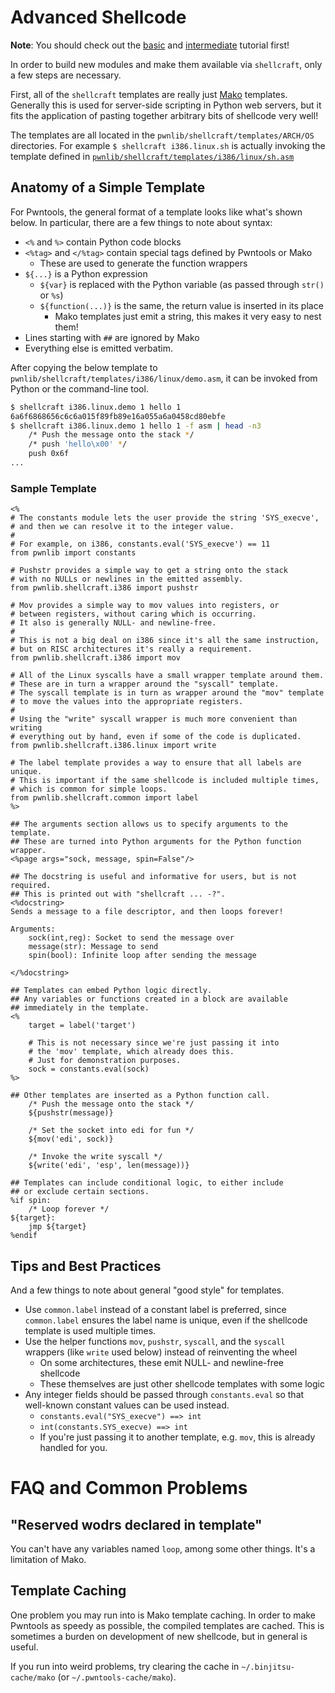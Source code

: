 # Advanced Shellcode

**Note**: You should check out the [basic](../shellcode-basic/README.md) and [intermediate](../shellcode-intermediate/README.md) tutorial first!

In order to build new modules and make them available via `shellcraft`, only a few steps are necessary.

First, all of the `shellcraft` templates are really just [Mako][mako] templates.  Generally this is used for server-side scripting in Python web servers, but it fits the application of pasting together arbitrary bits of shellcode very well!

The templates are all located in the `pwnlib/shellcraft/templates/ARCH/OS` directories.  For example `$ shellcraft i386.linux.sh` is actually invoking the template defined in [`pwnlib/shellcraft/templates/i386/linux/sh.asm`][sh]

## Anatomy of a Simple Template

For Pwntools, the general format of a template looks like what's shown below.
In particular, there are a few things to note about syntax:

- `<%` and `%>` contain Python code blocks
- `<%tag>` and `</%tag>` contain special tags defined by Pwntools or Mako
    + These are used to generate the function wrappers
- `${...}` is a Python expression
    - `${var}` is replaced with the Python variable (as passed through `str()` or `%s`)
    - `${function(...)}` is the same, the return value is inserted in its place
        + Mako templates just emit a string, this makes it very easy to nest them!
- Lines starting with `##` are ignored by Mako
- Everything else is emitted verbatim.

After copying the below template to `pwnlib/shellcraft/templates/i386/linux/demo.asm`, it can be invoked from Python or the command-line tool.

```sh
$ shellcraft i386.linux.demo 1 hello 1
6a6f6868656c6c6a015f89fb89e16a055a6a0458cd80ebfe
$ shellcraft i386.linux.demo 1 hello 1 -f asm | head -n3
    /* Push the message onto the stack */
    /* push 'hello\x00' */
    push 0x6f
...
```

### Sample Template

```
<%
# The constants module lets the user provide the string 'SYS_execve',
# and then we can resolve it to the integer value.
#
# For example, on i386, constants.eval('SYS_execve') == 11
from pwnlib import constants

# Pushstr provides a simple way to get a string onto the stack
# with no NULLs or newlines in the emitted assembly.
from pwnlib.shellcraft.i386 import pushstr

# Mov provides a simple way to mov values into registers, or
# between registers, without caring which is occurring.
# It also is generally NULL- and newline-free.
#
# This is not a big deal on i386 since it's all the same instruction,
# but on RISC architectures it's really a requirement.
from pwnlib.shellcraft.i386 import mov

# All of the Linux syscalls have a small wrapper template around them.
# These are in turn a wrapper around the "syscall" template.
# The syscall template is in turn as wrapper around the "mov" template
# to move the values into the appropriate registers.
#
# Using the "write" syscall wrapper is much more convenient than writing
# everything out by hand, even if some of the code is duplicated.
from pwnlib.shellcraft.i386.linux import write

# The label template provides a way to ensure that all labels are unique.
# This is important if the same shellcode is included multiple times,
# which is common for simple loops.
from pwnlib.shellcraft.common import label
%>

## The arguments section allows us to specify arguments to the template.
## These are turned into Python arguments for the Python function wrapper.
<%page args="sock, message, spin=False"/>

## The docstring is useful and informative for users, but is not required.
## This is printed out with "shellcraft ... -?".
<%docstring>
Sends a message to a file descriptor, and then loops forever!

Arguments:
    sock(int,reg): Socket to send the message over
    message(str): Message to send
    spin(bool): Infinite loop after sending the message

</%docstring>

## Templates can embed Python logic directly.
## Any variables or functions created in a block are available
## immediately in the template.
<%
    target = label('target')

    # This is not necessary since we're just passing it into
    # the 'mov' template, which already does this.
    # Just for demonstration purposes.
    sock = constants.eval(sock)
%>

## Other templates are inserted as a Python function call.
    /* Push the message onto the stack */
    ${pushstr(message)}

    /* Set the socket into edi for fun */
    ${mov('edi', sock)}

    /* Invoke the write syscall */
    ${write('edi', 'esp', len(message))}

## Templates can include conditional logic, to either include
## or exclude certain sections.
%if spin:
    /* Loop forever */
${target}:
    jmp ${target}
%endif
```

## Tips and Best Practices

And a few things to note about general "good style" for templates.

- Use `common.label` instead of a constant label is preferred, since `common.label` ensures the label name is unique, even if the shellcode template is used multiple times.
- Use the helper functions `mov`, `pushstr`, `syscall`, and the `syscall` wrappers (like `write` used below) instead of reinventing the wheel
    + On some architectures, these emit NULL- and newline-free shellcode
    + These themselves are just other shellcode templates with some logic
- Any integer fields should be passed through `constants.eval` so that well-known constant values can be used instead.
    + `constants.eval("SYS_execve") ==> int`
    + `int(constants.SYS_execve) ==> int`
    + If you're just passing it to another template, e.g. `mov`, this is already handled for you.

# FAQ and Common Problems

## "Reserved wodrs declared in template"

You can't have any variables named `loop`, among some other things.  It's a limitation of Mako.

## Template Caching

One problem you may run into is Mako template caching.  In order to make Pwntools as speedy as possible, the compiled templates are cached.  This is sometimes a burden on development of new shellcode, but in general is useful.

If you run into weird problems, try clearing the cache in `~/.binjitsu-cache/mako` (or `~/.pwntools-cache/mako`).

[mako]: http://makotemplates.org
[sh]: https://github.com/binjitsu/binjitsu/blob/master/pwnlib/shellcraft/templates/i386/linux/sh.asm